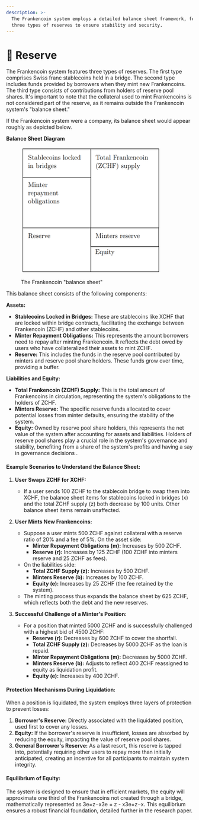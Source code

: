 ```yaml
---
description: >-
  The Frankencoin system employs a detailed balance sheet framework, featuring
  three types of reserves to ensure stability and security.
---
```


# 🏦 Reserve

The Frankencoin system features three types of reserves. The first type comprises Swiss franc stablecoins held in a bridge. The second type includes funds provided by borrowers when they mint new Frankencoins. The third type consists of contributions from holders of reserve pool shares. It's important to note that the collateral used to mint Frankencoins is not considered part of the reserve, as it remains outside the Frankencoin system's "balance sheet."

If the Frankencoin system were a company, its balance sheet would appear roughly as depicted below.

**Balance Sheet Diagram**

<div data-full-width="true">

<figure><img src=".gitbook/assets/image (6).png" alt="" width="375"><figcaption><p>The Frankencoin "balance sheet"</p></figcaption></figure>

</div>

This balance sheet consists of the following components:

**Assets:**

* **Stablecoins Locked in Bridges:** These are stablecoins like XCHF that are locked within bridge contracts, facilitating the exchange between Frankencoin (ZCHF) and other stablecoins.
* **Minter Repayment Obligations:** This represents the amount borrowers need to repay after minting Frankencoin. It reflects the debt owed by users who have collateralized their assets to mint ZCHF.
* **Reserve:** This includes the funds in the reserve pool contributed by minters and reserve pool share holders. These funds grow over time, providing a buffer.

**Liabilities and Equity:**

* **Total Frankencoin (ZCHF) Supply:** This is the total amount of Frankencoins in circulation, representing the system's obligations to the holders of ZCHF.
* **Minters Reserve:** The specific reserve funds allocated to cover potential losses from minter defaults, ensuring the stability of the system.
* **Equity:** Owned by reserve pool share holders, this represents the net value of the system after accounting for assets and liabilities. Holders of reserve pool shares play a crucial role in the system's governance and stability, benefiting from a share of the system's profits and having a say in governance decisions .

#### Example Scenarios to Understand the Balance Sheet:

1.  **User Swaps ZCHF for XCHF:**

    * If a user sends 100 ZCHF to the stablecoin bridge to swap them into XCHF, the balance sheet items for stablecoins locked in bridges (x) and the total ZCHF supply (z) both decrease by 100 units. Other balance sheet items remain unaffected.


2.  **User Mints New Frankencoins:**

    * Suppose a user mints 500 ZCHF against collateral with a reserve ratio of 20% and a fee of 5%. On the asset side:
      * **Minter Repayment Obligations (m):** Increases by 500 ZCHF.
      * **Reserve (r):** Increases by 125 ZCHF (100 ZCHF into minters reserve and 25 ZCHF as fees).
    * On the liabilities side:
      * **Total ZCHF Supply (z):** Increases by 500 ZCHF.
      * **Minters Reserve (b):** Increases by 100 ZCHF.
      * **Equity (e):** Increases by 25 ZCHF (the fee retained by the system).
    * The minting process thus expands the balance sheet by 625 ZCHF, which reflects both the debt and the new reserves.


3. **Successful Challenge of a Minter's Position:**
   * For a position that minted 5000 ZCHF and is successfully challenged with a highest bid of 4500 ZCHF:
     * **Reserve (r):** Decreases by 600 ZCHF to cover the shortfall.
     * **Total ZCHF Supply (z):** Decreases by 5000 ZCHF as the loan is repaid.
     * **Minter Repayment Obligations (m):** Decreases by 5000 ZCHF.
     * **Minters Reserve (b):** Adjusts to reflect 400 ZCHF reassigned to equity as liquidation profit.
     * **Equity (e):** Increases by 400 ZCHF.

#### Protection Mechanisms During Liquidation:

When a position is liquidated, the system employs three layers of protection to prevent losses:

1. **Borrower's Reserve:** Directly associated with the liquidated position, used first to cover any losses.
2. **Equity:** If the borrower's reserve is insufficient, losses are absorbed by reducing the equity, impacting the value of reserve pool shares.
3. **General Borrower's Reserve:** As a last resort, this reserve is tapped into, potentially requiring other users to repay more than initially anticipated, creating an incentive for all participants to maintain system integrity.

#### Equilibrium of Equity:

The system is designed to ensure that in efficient markets, the equity will approximate one third of the Frankencoins not created through a bridge, mathematically represented as 3e=z−x3e = z - x3e=z−x. This equilibrium ensures a robust financial foundation, detailed further in the research paper.
